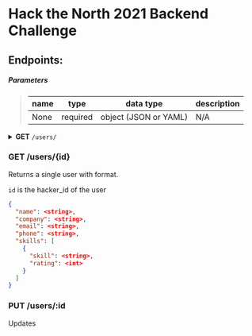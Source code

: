 # Hack the North 2021 Backend Challenge

## Endpoints:

##### Parameters

> | name      |  type     | data type               | description                                                           |
> |-----------|-----------|-------------------------|-----------------------------------------------------------------------|
> | None      |  required | object (JSON or YAML)   | N/A  |


<details> <summary><b>GET</b> <code>/users/</code></summary> 

Returns a list of all users.

#### Parameters:

- None

#### Responses:

**code 200:

        ```json
        [
          {
            "name": <string>,
            "company": <string>,
            "email": <string>,
            "phone": <string>,
            "skills": [
              {
                "skill": <string>,
                "rating": <int>
              }
            ]
          }
        ]
        ```

</details>

### GET /users/{id}
Returns a single user with format.

`id` is the hacker_id of the user

```json
{
  "name": <string>,
  "company": <string>,
  "email": <string>,
  "phone": <string>,
  "skills": [
    {
      "skill": <string>,
      "rating": <int>
    }
  ]
}
```

### PUT /users/:id
Updates 